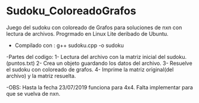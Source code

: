 # Sudoku_ColoreadoGrafos
Juego del sudoku con coloreado de Grafos para soluciones de nxn con lectura de archivos.
Progrmado en Linux Lite deribado de Ubuntu.

- Compilado con : g++ sudoku.cpp -o sudoku

-Partes del codigo:
1- Lectura del archivo con la matriz inicial del sudoku.(puntos.txt)
2- Crea un objeto guardando los datos del archivo.
3- Resuelve el sudoku con coloreado de grafos.
4- Imprime la matriz original(del archivo) y la matriz resuelta.

-OBS: Hasta la fecha 23/07/2019 funciona para 4x4. Falta implementar para que se vuelva de nxn. 

